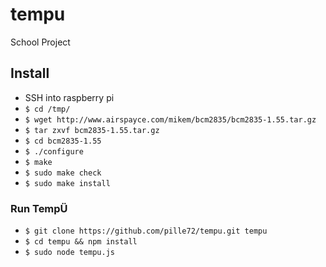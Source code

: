 # tempu
School Project

## Install

- SSH into raspberry pi
- `$ cd /tmp/ `
- `$ wget http://www.airspayce.com/mikem/bcm2835/bcm2835-1.55.tar.gz`
- `$ tar zxvf bcm2835-1.55.tar.gz`
- `$ cd bcm2835-1.55`
- `$ ./configure`
- `$ make`
- `$ sudo make check`
- `$ sudo make install`

### Run TempÜ
- `$ git clone https://github.com/pille72/tempu.git tempu`
- `$ cd tempu && npm install`
- `$ sudo node tempu.js`
